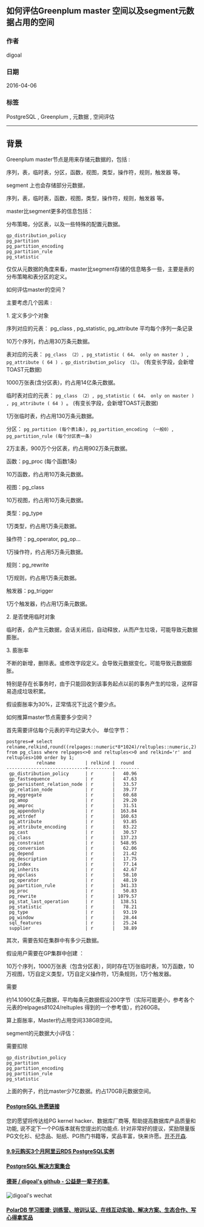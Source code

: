 ## 如何评估Greenplum master 空间以及segment元数据占用的空间  
                                                               
### 作者                                                               
digoal                                                               
                                                               
### 日期                                                               
2016-04-06                                                             
                                                               
### 标签                                                               
PostgreSQL , Greenplum , 元数据 , 空间评估  
                                                               
----                                                               
                                                               
## 背景         
Greenplum master节点是用来存储元数据的，包括 :  
  
序列，表，临时表，分区，函数，视图，类型，操作符，规则，触发器 等。  
  
segment 上也会存储部分元数据，  
  
序列，表，临时表，函数，视图，类型，操作符，规则，触发器 等。  
  
master比segment更多的信息包括：  
  
分布策略，分区表，以及一些特殊的配置元数据。  
  
```  
gp_distribution_policy   
pg_partition   
pg_partition_encoding   
pg_partition_rule   
pg_statistic    
```  
  
仅仅从元数据的角度来看，master比segment存储的信息略多一些，主要是表的分布策略和表分区的定义。  
  
如何评估master的空间？  
  
主要考虑几个因素 :  
  
1\. 定义多少个对象  
  
序列对应的元表： pg_class , pg_statistic, pg_attribute 平均每个序列一条记录  
  
10万个序列，约占用30万条元数据。  
  
表对应的元表： ```pg_class （2）, pg_statistic ( 64， only on master ) , pg_attribute ( 64 ) ，gp_distribution_policy （1）```。 (有变长字段，会新增TOAST元数据)  
  
1000万张表(含分区表)，约占用14亿条元数据。  
  
临时表对应的元表： ```pg_class （2）, pg_statistic ( 64， only on master ) , pg_attribute ( 64 ) ```。 (有变长字段，会新增TOAST元数据)  
  
1万张临时表，约占用130万条元数据。  
  
分区： ```pg_partition (每个表1条), pg_partition_encoding （一般0）, pg_partition_rule (每个分区表一条)```  
  
2万主表，900万个分区表，约占用902万条元数据。  
  
函数：pg_proc (每个函数1条)  
  
10万函数，约占用10万条元数据。  
  
视图：pg_class  
  
10万视图，约占用10万条元数据。  
  
类型：pg_type  
  
1万类型，约占用1万条元数据。  
  
操作符：pg_operator, pg_op...  
  
1万操作符，约占用5万条元数据。  
  
规则：pg_rewrite  
  
1万规则，约占用1万条元数据。  
  
触发器：pg_trigger  
  
1万个触发器，约占用1万条元数据。  
  
2\. 是否使用临时对象  
  
临时表，会产生元数据，会话关闭后，自动释放，从而产生垃圾，可能导致元数据膨胀。  
  
3\. 膨胀率  
  
不断的新增，删除表。或修改字段定义。会导致元数据变化，可能导致元数据膨胀。  
  
特别是存在长事务时，由于只能回收到该事务起点以前的事务产生的垃圾，这样容易造成垃圾积累。  
  
假设膨胀率为30%，正常情况下比这个要少点。  
  
如何推算master节点需要多少空间？  
  
首先需要评估每个元表的平均记录大小， 单位字节：  
  
```  
postgres=# select relname,relkind,round((relpages::numeric*8*1024)/reltuples::numeric,2) from pg_class where relpages<>0 and reltuples<>0 and relkind='r' and reltuples>100 order by 1;  
           relname           | relkind |  round    
-----------------------------+---------+---------  
 gp_distribution_policy      | r       |   40.96  
 gp_fastsequence             | r       |   47.63  
 gp_persistent_relation_node | r       |   33.57  
 gp_relation_node            | r       |   39.77  
 pg_aggregate                | r       |   60.68  
 pg_amop                     | r       |   29.20  
 pg_amproc                   | r       |   31.51  
 pg_appendonly               | r       |  163.84  
 pg_attrdef                  | r       |  160.63  
 pg_attribute                | r       |   93.85  
 pg_attribute_encoding       | r       |   83.22  
 pg_cast                     | r       |   30.57  
 pg_class                    | r       |  137.23  
 pg_constraint               | r       |  548.95  
 pg_conversion               | r       |   62.06  
 pg_depend                   | r       |   21.42  
 pg_description              | r       |   17.75  
 pg_index                    | r       |   77.14  
 pg_inherits                 | r       |   42.67  
 pg_opclass                  | r       |   58.10  
 pg_operator                 | r       |   48.19  
 pg_partition_rule           | r       |  341.33  
 pg_proc                     | r       |   50.83  
 pg_rewrite                  | r       | 1079.57  
 pg_stat_last_operation      | r       |  138.51  
 pg_statistic                | r       |   78.21  
 pg_type                     | r       |   93.19  
 pg_window                   | r       |   28.44  
 sql_features                | r       |   25.24  
 supplier                    | r       |   38.89  
```  
  
其次，需要告知在集群中有多少元数据。  
  
假设用户需要在GP集群中创建 ：  
  
10万个序列，1000万张表（包含分区表），同时存在1万张临时表，10万函数，10万视图，1万自定义类型，1万自定义操作符，1万条规则，1万个触发器。  
  
需要  
  
约14.1090亿条元数据，平均每条元数据假设200字节（实际可能更小，参考各个元表的relpages*8*1024/reltuples 得到的一个参考值），约260GB。  
  
算上膨胀率，Master约占用空间338GB空间。  
  
segment的元数据大小评估：  
  
需要扣除  
  
```  
gp_distribution_policy   
pg_partition   
pg_partition_encoding   
pg_partition_rule   
pg_statistic     
```  
  
上面的例子，约比master少7亿数据。约占170GB元数据空间。  
  
  
  
  
  
  
  
  
  
  
  
  
  
  
  
  
  
  
  
  
  
  
  
  
  
  
  
  
  
  
  
  
  
  
  
  
  
  
  
  
  
  
  
  
  
  
  
  
  
  
  
  
  
  
  
  
  
  
  
  
  
  
  
  
  
  
  
  
  
  
  
  
  
#### [PostgreSQL 许愿链接](https://github.com/digoal/blog/issues/76 "269ac3d1c492e938c0191101c7238216")
您的愿望将传达给PG kernel hacker、数据库厂商等, 帮助提高数据库产品质量和功能, 说不定下一个PG版本就有您提出的功能点. 针对非常好的提议，奖励限量版PG文化衫、纪念品、贴纸、PG热门书籍等，奖品丰富，快来许愿。[开不开森](https://github.com/digoal/blog/issues/76 "269ac3d1c492e938c0191101c7238216").  
  
  
#### [9.9元购买3个月阿里云RDS PostgreSQL实例](https://www.aliyun.com/database/postgresqlactivity "57258f76c37864c6e6d23383d05714ea")
  
  
#### [PostgreSQL 解决方案集合](https://yq.aliyun.com/topic/118 "40cff096e9ed7122c512b35d8561d9c8")
  
  
#### [德哥 / digoal's github - 公益是一辈子的事.](https://github.com/digoal/blog/blob/master/README.md "22709685feb7cab07d30f30387f0a9ae")
  
  
![digoal's wechat](../pic/digoal_weixin.jpg "f7ad92eeba24523fd47a6e1a0e691b59")
  
  
#### [PolarDB 学习图谱: 训练营、培训认证、在线互动实验、解决方案、生态合作、写心得拿奖品](https://www.aliyun.com/database/openpolardb/activity "8642f60e04ed0c814bf9cb9677976bd4")
  
